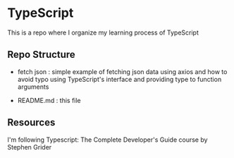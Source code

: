 # TypeScript

This is a repo where I organize my learning process of TypeScript

## Repo Structure

- fetch json : simple example of fetching json data using axios and how to avoid typo using TypeScript's interface and providing type to function arguments

- README.md : this file

## Resources

I'm following Typescript: The Complete Developer's Guide course by Stephen Grider
